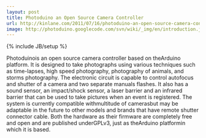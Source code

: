 ```yaml
---
layout: post
title: Photoduino an Open Source Camera Controller
url: http://kinlane.com/2011/07/16/photoduino-an-open-source-camera-controller/
image: http://photoduino.googlecode.com/svn/wiki/_img/en/introduction.jpg
---
```

{% include JB/setup %}
<p>
     Photoduinois an open source camera controller based on theArduino platform. It is designed to take photographs using various techniques such as time-lapses, high speed photography, photography of animals, and storms photography. The electronic circuit is capable to control autofocus and shutter of a camera and two separate manuals flashes. It also has a sound sensor, an impact/shock sensor, a laser barrier and an infrared barrier that can be used to take pictures when an event is registered. The system is currently compatible withmultitude of camerasbut may be adaptable in the future to other models and brands that have remote shutter connector cable. Both the hardware as their firmware are completely free and open and are published underGPLv3, just as theArduino platformin which it is based.
</p>